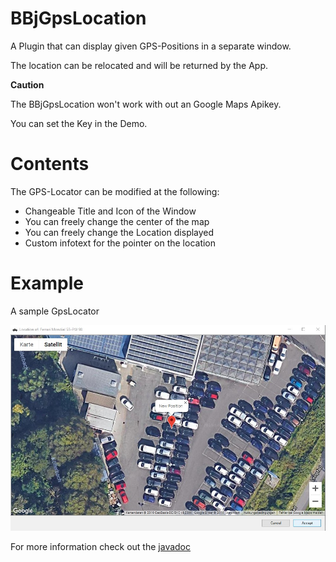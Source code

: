 # BBjGpsLocation
A Plugin that can display given GPS-Positions in a separate window.


The location can be relocated and will be returned by the App.


**Caution**


The BBjGpsLocation won't work with out an Google Maps Apikey.


You can set the Key in the Demo.



# Contents
The GPS-Locator can be modified at the following:
- Changeable Title and Icon of the Window
- You can freely change the center of the map 
- You can freely change the Location displayed
- Custom infotext for the pointer on the location

# Example
A sample GpsLocator

![BBjGpsLocationDemoImage](https://raw.githubusercontent.com/BBj-Plugins/BBjGpsLocation/master/docs/screenshots/GpsLocationDemoImage.jpg)


For more information check out the [javadoc](https://bbj-plugins.github.io/BBjGpsLocation/javadoc/)